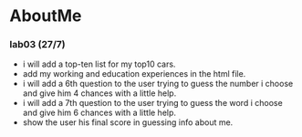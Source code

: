 # AboutMe
### lab03 (27/7)
- i will add a top-ten list for my top10 cars.
- add my working and education experiences in the html file.
- i will add a 6th question to the user trying to guess the number i choose and give him 4 chances with a little help.
- i will add a 7th question to the user trying to guess the word i choose and give him 6 chances with a little help.
- show the user his final score in guessing info about me.


